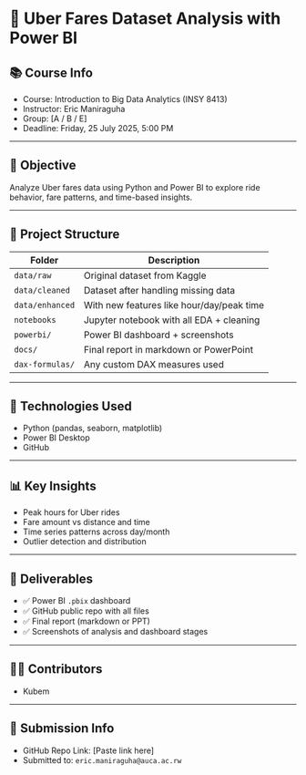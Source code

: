 # 🚖 Uber Fares Dataset Analysis with Power BI

## 📚 Course Info

- Course: Introduction to Big Data Analytics (INSY 8413)
- Instructor: Eric Maniraguha
- Group: [A / B / E]
- Deadline: Friday, 25 July 2025, 5:00 PM

---

## 🎯 Objective

Analyze Uber fares data using Python and Power BI to explore ride behavior, fare patterns, and time-based insights.

---

## 🔧 Project Structure

| Folder          | Description                               |
| --------------- | ----------------------------------------- |
| `data/raw`      | Original dataset from Kaggle              |
| `data/cleaned`  | Dataset after handling missing data       |
| `data/enhanced` | With new features like hour/day/peak time |
| `notebooks`     | Jupyter notebook with all EDA + cleaning  |
| `powerbi/`      | Power BI dashboard + screenshots          |
| `docs/`         | Final report in markdown or PowerPoint    |
| `dax-formulas/` | Any custom DAX measures used              |

---

## 🧠 Technologies Used

- Python (pandas, seaborn, matplotlib)
- Power BI Desktop
- GitHub

---

## 📊 Key Insights

- Peak hours for Uber rides
- Fare amount vs distance and time
- Time series patterns across day/month
- Outlier detection and distribution

---

## 📂 Deliverables

- ✅ Power BI `.pbix` dashboard
- ✅ GitHub public repo with all files
- ✅ Final report (markdown or PPT)
- ✅ Screenshots of analysis and dashboard stages

---

## 🧑‍💻 Contributors

- Kubem

---

## 📩 Submission Info

- GitHub Repo Link: [Paste link here]
- Submitted to: `eric.maniraguha@auca.ac.rw`

